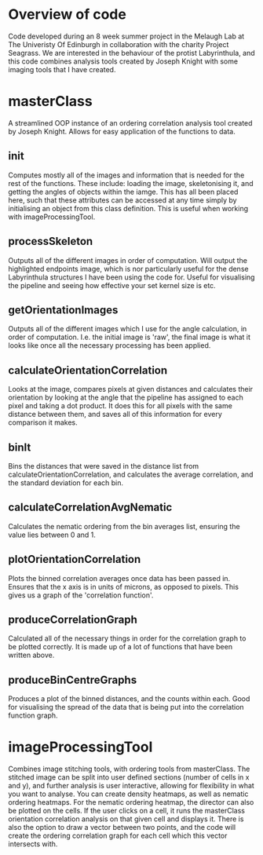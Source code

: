 # Overview of code

Code developed during an 8 week summer project in the Melaugh Lab at The Univeristy Of Edinburgh in collaboration with the charity Project Seagrass. 
We are interested in the behaviour of the protist Labyrinthula, and this code combines analysis tools created by Joseph Knight with some imaging tools that I have created.

# masterClass

A streamlined OOP instance of an ordering correlation analysis tool created by Joseph Knight. Allows for easy application of the functions to data.

  ## __init__

  Computes mostly all of the images and information that is needed for the rest of the functions. These include: loading the image, skeletonising it, and getting the angles of objects within the iamge. This has all been placed here, such that these attributes can be accessed at any time simply by initialising an object from this class definition. This is useful when working with imageProcessingTool.

  ## processSkeleton

  Outputs all of the different images in order of computation. Will output the highlighted endpoints image, which is nor particularly useful for the dense Labyrinthula structures I have been using the code for. Useful for visualising the pipeline and seeing how effective your set kernel size is etc.

  ## getOrientationImages

  Outputs all of the different images which I use for the angle calculation, in order of computation. I.e. the initial image is 'raw', the final image is what it looks like once all the necessary processing has been applied.

  ## calculateOrientationCorrelation

  Looks at the image, compares pixels at given distances and calculates their orientation by looking at the angle that the pipeline has assigned to each pixel and taking a dot product. It does this for all pixels with the same distance between them, and saves all of this information for every comparison it makes. 

  ## binIt

  Bins the distances that were saved in the distance list from calculateOrientationCorrelation, and calculates the average correlation, and the standard deviation for each bin. 

  ## calculateCorrelationAvgNematic

  Calculates the nematic ordering from the bin averages list, ensuring the value lies between 0 and 1.

  ## plotOrientationCorrelation

  Plots the binned correlation averages once data has been passed in. Ensures that the x axis is in units of microns, as opposed to pixels. This gives us a graph of the 'correlation function'.

  ## produceCorrelationGraph

  Calculated all of the necessary things in order for the correlation graph to be plotted correctly. It is made up of a lot of functions that have been written above.

  ## produceBinCentreGraphs

  Produces a plot of the binned distances, and the counts within each. Good for visualising the spread of the data that is being put into the correlation function graph.

# imageProcessingTool

Combines image stitching tools, with ordering tools from masterClass. The stitched image can be split into user defined sections (number of cells in x and y), and further analysis is user interactive, allowing for flexibility in what you want to analyse. 
You can create density heatmaps, as well as nematic ordering heatmaps. For the nematic ordering heatmap, the director can also be plotted on the cells. If the user clicks on a cell, it runs the masterClass orientation correlation analysis on that given cell and displays it.
There is also the option to draw a vector between two points, and the code will create the ordering correlation graph for each cell which this vector intersects with.
